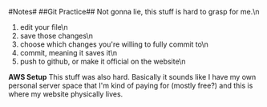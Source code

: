 #Notes#
##Git Practice##
Not gonna lie, this stuff is hard to grasp for me.\n
1. edit your file\n
2. save those changes\n
3. choose which changes you're willing to fully commit to\n
4. commit, meaning it saves it\n
5. push to github, or make it official on the website\n

**AWS Setup**
This stuff was also hard. Basically it sounds like I have my own personal server space that I'm kind of paying for (mostly free?) and this is where my website physically lives.
